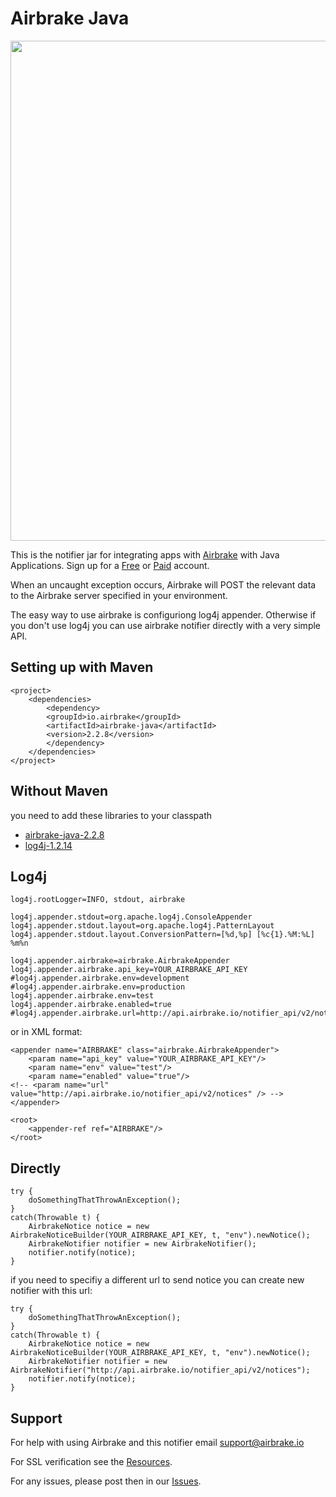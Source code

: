Airbrake Java
=============

<img src="http://f.cl.ly/items/0u0S1z2l3Q05371C1C0I/java%2009.19.32.jpg" width=800px>

This is the notifier jar for integrating apps with [Airbrake](http://airbrake.io) with Java Applications. Sign up for a [Free](https://airbrake.io/account/new/Free) or [Paid](https://airbrake.io/account/new?source=github) account.

When an uncaught exception occurs, Airbrake will POST the relevant data
to the Airbrake server specified in your environment.

The easy way to use airbrake is configuriong log4j appender. Otherwise if you don't 
use log4j you can use airbrake notifier directly with a very simple API.

Setting up with Maven
---------------------

	<project>
  		<dependencies>
    		<dependency>
      		<groupId>io.airbrake</groupId>
      		<artifactId>airbrake-java</artifactId>
      		<version>2.2.8</version>
    		</dependency>
  		</dependencies>
	</project>

Without Maven
-------------

you need to add these libraries to your classpath
 * [airbrake-java-2.2.8](https://github.com/airbrake/airbrake-java/blob/master/maven2/io/airbrake/airbrake-java/2.2.8/airbrake-java-2.2.8.jar?raw=true)
 * [log4j-1.2.14](https://github.com/airbrake/airbrake-java/blob/master/maven2/log4j/1.2.14/log4j-1.2.14.jar?raw=true)

Log4j
-----

	log4j.rootLogger=INFO, stdout, airbrake

	log4j.appender.stdout=org.apache.log4j.ConsoleAppender
	log4j.appender.stdout.layout=org.apache.log4j.PatternLayout
	log4j.appender.stdout.layout.ConversionPattern=[%d,%p] [%c{1}.%M:%L] %m%n

	log4j.appender.airbrake=airbrake.AirbrakeAppender	
	log4j.appender.airbrake.api_key=YOUR_AIRBRAKE_API_KEY
	#log4j.appender.airbrake.env=development
	#log4j.appender.airbrake.env=production
	log4j.appender.airbrake.env=test
	log4j.appender.airbrake.enabled=true
	#log4j.appender.airbrake.url=http://api.airbrake.io/notifier_api/v2/notices

or in XML format:

	<appender name="AIRBRAKE" class="airbrake.AirbrakeAppender">
		<param name="api_key" value="YOUR_AIRBRAKE_API_KEY"/>
		<param name="env" value="test"/>
		<param name="enabled" value="true"/>
    <!-- <param name="url" value="http://api.airbrake.io/notifier_api/v2/notices" /> -->
	</appender>

	<root>
		<appender-ref ref="AIRBRAKE"/>
	</root>

Directly
------------------------------

	try {
  		doSomethingThatThrowAnException();
	}
	catch(Throwable t) {
  		AirbrakeNotice notice = new AirbrakeNoticeBuilder(YOUR_AIRBRAKE_API_KEY, t, "env").newNotice();
  		AirbrakeNotifier notifier = new AirbrakeNotifier();
  		notifier.notify(notice);
	}

if you need to specifiy a different url to send notice you can create new notifier with this url:

	try {
  		doSomethingThatThrowAnException();
	}
	catch(Throwable t) {
  		AirbrakeNotice notice = new AirbrakeNoticeBuilder(YOUR_AIRBRAKE_API_KEY, t, "env").newNotice();
  		AirbrakeNotifier notifier = new AirbrakeNotifier("http://api.airbrake.io/notifier_api/v2/notices");
  		notifier.notify(notice);
	}


	

Support
-------

For help with using Airbrake and this notifier email support@airbrake.io

For SSL verification see the [Resources](https://github.com/airbrake/airbrake/blob/master/resources/README.md).

For any issues, please post then in our [Issues](https://github.com/airbrake/airbrake-java/issues).



